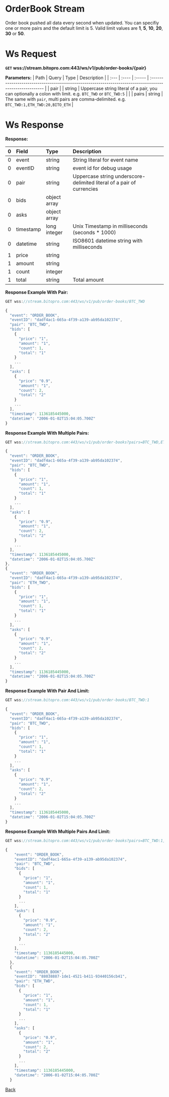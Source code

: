 # OrderBook Stream
Order book pushed all data every second when updated. You can specifiy one or more pairs and the default limit is 5. Valid limit values are **1**, **5**, **10**, **20**, **30** or **50**.

# Ws Request

**`GET` wss://stream.bitopro.com:443/ws/v1/pub/order-books/{pair}**

**Parameters:**
| Path | Query | Type   | Description                                                                                              |
| :--- | :---- | :----- | :------------------------------------------------------------------------------------------------------- |
| pair |       | string | Uppercase string literal of a pair, you can optionally a colon with limit. e.g. `BTC_TWD` or `BTC_TWD:5` |
|      | pairs | string | The same with `pair`, multi pairs are comma-delimited. e.g. `BTC_TWD:1,ETH_TWD:20,BITO_ETH`              |

# Ws Response
**Response:**

| 0    | Field     | Type         | Description                                                           |
| :--- | :-------- | :----------- | :-------------------------------------------------------------------- |
| 0    | event     | string       | String literal for event name                                         |
| 0    | eventID           | string  | event id for debug usage |
| 0    | pair      | string       | Uppercase string underscore-delimited literal of a pair of currencies |
| 0    | bids      | object array |                                                                       |
| 0    | asks      | object array |                                                                       |
| 0    | timestamp | long integer | Unix Timestamp in milliseconds (seconds * 1000)                       |
| 0    | datetime  | string       | ISO8601 datetime string with milliseconds                             |
| 1    | price     | string       |                                                                       |
| 1    | amount    | string       |                                                                       |
| 1    | count     | integer      |                                                                       |
| 1    | total     | string       | Total amount                                                          |


**Response Example With Pair:**

```javascript
GET wss://stream.bitopro.com:443/ws/v1/pub/order-books/BTC_TWD

{
  "event": "ORDER_BOOK",
  "eventID": "dadf4ac1-665a-4f39-a139-ab95da102374",
  "pair": "BTC_TWD",
  "bids": [
    {
      "price": "1",
      "amount": "1",
      "count": 1,
      "total": "1"
    }
    ...
  ],
  "asks": [
    {
      "price": "0.9",
      "amount": "1",
      "count": 2,
      "total": "2"
    }
    ...
  ],
  "timestamp": 1136185445000,
  "datetime": "2006-01-02T15:04:05.700Z"
}
```

**Response Example With Multiple Pairs:**

```javascript
GET wss://stream.bitopro.com:443/ws/v1/pub/order-books?pairs=BTC_TWD,ETH_TWD

{
  "event": "ORDER_BOOK",
  "eventID": "dadf4ac1-665a-4f39-a139-ab95da102374",
  "pair": "BTC_TWD",
  "bids": [
    {
      "price": "1",
      "amount": "1",
      "count": 1,
      "total": "1"
    }
    ...
  ],
  "asks": [
    {
      "price": "0.9",
      "amount": "1",
      "count": 2,
      "total": "2"
    }
    ...
  ],
  "timestamp": 1136185445000,
  "datetime": "2006-01-02T15:04:05.700Z"
},
{
  "event": "ORDER_BOOK",
  "eventID": "dadf4ac1-665a-4f39-a139-ab95da102374",
  "pair": "ETH_TWD",
  "bids": [
    {
      "price": "1",
      "amount": "1",
      "count": 1,
      "total": "1"
    }
    ...
  ],
  "asks": [
    {
      "price": "0.9",
      "amount": "1",
      "count": 2,
      "total": "2"
    }
    ...
  ],
  "timestamp": 1136185445000,
  "datetime": "2006-01-02T15:04:05.700Z"
}
```

**Response Example With Pair And Limit:**

```javascript
GET wss://stream.bitopro.com:443/ws/v1/pub/order-books/BTC_TWD:1

{
  "event": "ORDER_BOOK",
  "eventID": "dadf4ac1-665a-4f39-a139-ab95da102374",
  "pair": "BTC_TWD",
  "bids": [
    {
      "price": "1",
      "amount": "1",
      "count": 1,
      "total": "1"
    }
    ...
  ],
  "asks": [
    {
      "price": "0.9",
      "amount": "1",
      "count": 2,
      "total": "2"
    }
    ...
  ],
  "timestamp": 1136185445000,
  "datetime": "2006-01-02T15:04:05.700Z"
}
```

**Response Example With Multiple Pairs And Limit:**

```javascript
GET wss://stream.bitopro.com:443/ws/v1/pub/order-books?pairs=BTC_TWD:1,ETH_TWD:1

{
    "event": "ORDER_BOOK",
    "eventID": "dadf4ac1-665a-4f39-a139-ab95da102374",
    "pair": "BTC_TWD",
    "bids": [
      {
        "price": "1",
        "amount": "1",
        "count": 1,
        "total": "1"
      }
      ...
    ],
    "asks": [
      {
        "price": "0.9",
        "amount": "1",
        "count": 2,
        "total": "2"
      }
      ...
    ],
    "timestamp": 1136185445000,
    "datetime": "2006-01-02T15:04:05.700Z"
  },
  {
    "event": "ORDER_BOOK",
    "eventID": "88038887-1de1-4521-b411-93440156cb41",
    "pair": "ETH_TWD",
    "bids": [
      {
        "price": "1",
        "amount": "1",
        "count": 1,
        "total": "1"
      }
      ...
    ],
    "asks": [
      {
        "price": "0.9",
        "amount": "1",
        "count": 2,
        "total": "2"
      }
      ...
    ],
    "timestamp": 1136185445000,
    "datetime": "2006-01-02T15:04:05.700Z"
  }
```
[Back](../summary.md)

